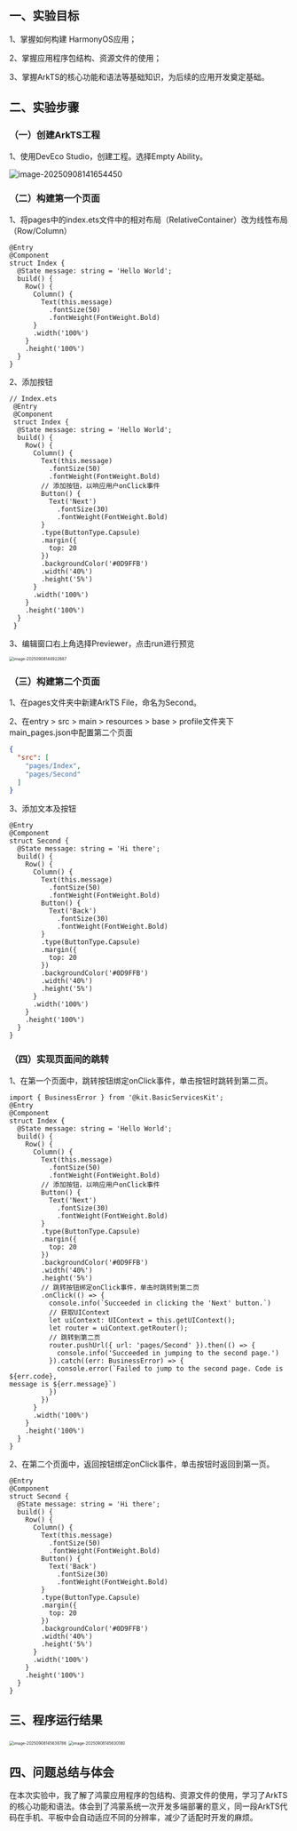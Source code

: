 ## **一、实验目标**

1、掌握如何构建 HarmonyOS应用；

2、掌握应用程序包结构、资源文件的使用；

3、掌握ArkTS的核心功能和语法等基础知识，为后续的应用开发奠定基础。



## 二、实验步骤

### （一）创建ArkTS工程

1、使用DevEco Studio，创建工程。选择Empty Ability。

![image-20250908141654450](https://pic.ericzht.space/PicGo/image-20250908141654450.png)

### （二）构建第一个页面

1、将pages中的index.ets文件中的相对布局（RelativeContainer）改为线性布局（Row/Column）

```
@Entry
@Component
struct Index {
  @State message: string = 'Hello World';
  build() {
    Row() {
      Column() {
        Text(this.message)
          .fontSize(50)
          .fontWeight(FontWeight.Bold)
      }
      .width('100%')
    }
    .height('100%')
  }
}      
```

2、添加按钮

```
// Index.ets
 @Entry
 @Component
 struct Index {
  @State message: string = 'Hello World';
  build() {
    Row() {
      Column() {
        Text(this.message)
          .fontSize(50)
          .fontWeight(FontWeight.Bold)
        // 添加按钮，以响应用户onClick事件
        Button() {
          Text('Next')
            .fontSize(30)
            .fontWeight(FontWeight.Bold)
        }
        .type(ButtonType.Capsule)
        .margin({
          top: 20
        })
        .backgroundColor('#0D9FFB')
        .width('40%')
        .height('5%')
      }
      .width('100%')
    }
    .height('100%')
  }
 }

```

3、编辑窗口右上角选择Previewer，点击run进行预览

<img src="C:\Users\19355\AppData\Roaming\Typora\typora-user-images\image-20250908144922687.png" alt="image-20250908144922687" style="zoom:50%;" />

### （三）构建第二个页面

1、在pages文件夹中新建ArkTS File，命名为Second。

2、在entry > src > main > resources > base > profile文件夹下main_pages.json中配置第二个页面

```json
{
  "src": [
    "pages/Index",
    "pages/Second"
  ]
}

```

3、添加文本及按钮

```
@Entry
@Component
struct Second {
  @State message: string = 'Hi there';
  build() {
    Row() {
      Column() {
        Text(this.message)
          .fontSize(50)
          .fontWeight(FontWeight.Bold)
        Button() {
          Text('Back')
            .fontSize(30)
            .fontWeight(FontWeight.Bold)
        }
        .type(ButtonType.Capsule)
        .margin({
          top: 20
        })
        .backgroundColor('#0D9FFB')
        .width('40%')
        .height('5%')
      }
      .width('100%')
    }
    .height('100%')
  }
}
```

### （四）实现页面间的跳转

1、在第一个页面中，跳转按钮绑定onClick事件，单击按钮时跳转到第二页。

```
import { BusinessError } from '@kit.BasicServicesKit';
@Entry
@Component
struct Index {
  @State message: string = 'Hello World';
  build() {
    Row() {
      Column() {
        Text(this.message)
          .fontSize(50)
          .fontWeight(FontWeight.Bold)
        // 添加按钮，以响应用户onClick事件
        Button() {
          Text('Next')
            .fontSize(30)
            .fontWeight(FontWeight.Bold)
        }
        .type(ButtonType.Capsule)
        .margin({
          top: 20
        })
        .backgroundColor('#0D9FFB')
        .width('40%')
        .height('5%')
        // 跳转按钮绑定onClick事件，单击时跳转到第二页
        .onClick(() => {
          console.info(`Succeeded in clicking the 'Next' button.`)
          // 获取UIContext
          let uiContext: UIContext = this.getUIContext();
          let router = uiContext.getRouter();
          // 跳转到第二页
          router.pushUrl({ url: 'pages/Second' }).then(() => {
            console.info('Succeeded in jumping to the second page.')
          }).catch((err: BusinessError) => {
            console.error(`Failed to jump to the second page. Code is ${err.code},
message is ${err.message}`)
          })
        })
      }
      .width('100%')
    }
    .height('100%')
  }
}
```

2、在第二个页面中，返回按钮绑定onClick事件，单击按钮时返回到第一页。

```
@Entry
@Component
struct Second {
  @State message: string = 'Hi there';
  build() {
    Row() {
      Column() {
        Text(this.message)
          .fontSize(50)
          .fontWeight(FontWeight.Bold)
        Button() {
          Text('Back')
            .fontSize(30)
            .fontWeight(FontWeight.Bold)
        }
        .type(ButtonType.Capsule)
        .margin({
          top: 20
        })
        .backgroundColor('#0D9FFB')
        .width('40%')
        .height('5%')
      }
      .width('100%')
    }
    .height('100%')
  }
}
```



## 三、程序运行结果

<img src="https://pic.ericzht.space/PicGo/image-20250908145638786.png" alt="image-20250908145638786" style="zoom:50%;" /> <img src="https://pic.ericzht.space/PicGo/image-20250908145630180.png" alt="image-20250908145630180" style="zoom:50%;" />





## 四、问题总结与体会

在本次实验中，我了解了鸿蒙应用程序的包结构、资源文件的使用，学习了ArkTS的核心功能和语法。体会到了鸿蒙系统一次开发多端部署的意义，同一段ArkTS代码在手机、平板中会自动适应不同的分辨率，减少了适配时开发的麻烦。